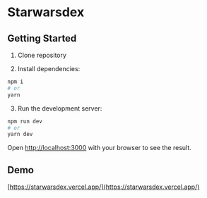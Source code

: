 # Starwarsdex

## Getting Started

1. Clone repository

2. Install dependencies:

```bash
npm i
# or
yarn
```

3. Run the development server:

```bash
npm run dev
# or
yarn dev
```

Open [http://localhost:3000](http://localhost:3000) with your browser to see the result.

## Demo 
[https://starwarsdex.vercel.app/](https://starwarsdex.vercel.app/)

